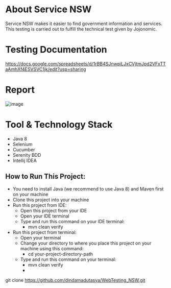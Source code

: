 # About Service NSW
Service NSW makes it easier to find government information and services. 
This testing is carried out to fulfill the technical test given by Jojonomic.

# Testing Documentation
https://docs.google.com/spreadsheets/d/1rBB4SJnwpiLJxCVjtmJpd2VFxTTaAmhXf4ESVSVC1jk/edit?usp=sharing

# Report
![image](https://github.com/dindamadutasya/WebTesting_NSW/assets/97401593/f056d831-c702-42a6-af8f-e0f2d0106f44)


# Tool & Technology Stack
- Java 8
- Selenium
- Cucumber
- Serenity BDD
- Intellij IDEA

## How to Run This Project:
  * You need to install Java (we recommend to use Java 8) and Maven first on your machine
  * Clone this project into your machine
  * Run this project from IDE:
      * Open this project from your IDE
      * Open your IDE terminal
      * Type and run this command on your IDE terminal:
          * mvn clean verify
  * Run this project from terminal:
      * Open your terminal
      * Change your directory to where you place this project on your machine using this command:
          * cd your-project-directory-path
      * Type and run this command on your terminal:
          * mvn clean verify
          * 
git clone https://github.com/dindamadutasya/WebTesting_NSW.git
```

